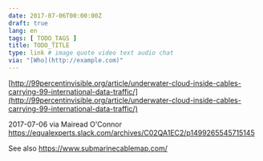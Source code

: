 ```yaml
---
date: 2017-07-06T00:00:00Z
draft: true
lang: en
tags: [ TODO_TAGS ]
title: TODO_TITLE
type: link # image quote video text audio chat
via: "[Who](http://example.com)"
---
```



[http://99percentinvisible.org/article/underwater-cloud-inside-cables-carrying-99-international-data-traffic/](http://99percentinvisible.org/article/underwater-cloud-inside-cables-carrying-99-international-data-traffic/)

2017-07-06 via Mairead O'Connor
https://equalexperts.slack.com/archives/C02QA1EC2/p1499265545715145

See also https://www.submarinecablemap.com/
